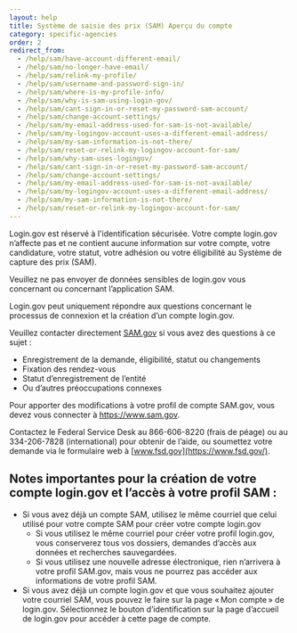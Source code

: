 ```yaml
---
layout: help
title: Système de saisie des prix (SAM) Aperçu du compte
category: specific-agencies
order: 2
redirect_from:
  - /help/sam/have-account-different-email/
  - /help/sam/no-longer-have-email/
  - /help/sam/relink-my-profile/
  - /help/sam/username-and-password-sign-in/
  - /help/sam/where-is-my-profile-info/
  - /help/sam/why-is-sam-using-login-gov/
  - /help/sam/cant-sign-in-or-reset-my-password-sam-account/
  - /help/sam/change-account-settings/
  - /help/sam/my-email-address-used-for-sam-is-not-available/
  - /help/sam/my-logingov-account-uses-a-different-email-address/
  - /help/sam/my-sam-information-is-not-there/
  - /help/sam/reset-or-relink-my-logingov-account-for-sam/
  - /help/sam/why-sam-uses-logingov/
  - /help/sam/cant-sign-in-or-reset-my-password-sam-account/
  - /help/sam/change-account-settings/
  - /help/sam/my-email-address-used-for-sam-is-not-available/
  - /help/sam/my-logingov-account-uses-a-different-email-address/
  - /help/sam/my-sam-information-is-not-there/
  - /help/sam/reset-or-relink-my-logingov-account-for-sam/
---
```


Login.gov est réservé à l'identification sécurisée. Votre compte login.gov n’affecte pas et ne contient aucune information sur votre compte, votre candidature, votre statut, votre adhésion ou votre éligibilité au Système de capture des prix (SAM).

Veuillez ne pas envoyer de données sensibles de login.gov vous concernant ou concernant l’application SAM.

Login.gov peut uniquement répondre aux questions concernant le processus de connexion et la création d’un compte login.gov.

Veuillez contacter directement [SAM.gov](https://sam.gov/SAM/pages/public/index.jsf) si vous avez des questions à ce sujet :
* Enregistrement de la demande, éligibilité, statut ou changements
* Fixation des rendez-vous
* Statut d’enregistrement de l’entité
* Ou d’autres préoccupations connexes

Pour apporter des modifications à votre profil de compte SAM.gov, vous devez vous connecter à <https://www.sam.gov>.

Contactez le Federal Service Desk au 866-606-8220 (frais de péage) ou au 334-206-7828 (international) pour obtenir de l’aide, ou soumettez votre demande via le formulaire web à [www.fsd.gov](https://www.fsd.gov/).

## Notes importantes pour la création de votre compte login.gov et l’accès à votre profil SAM :
* Si vous avez déjà un compte SAM, utilisez le même courriel que celui utilisé pour votre compte SAM pour créer votre compte login.gov
    * Si vous utilisez le même courriel pour créer votre profil login.gov, vous conserverez tous vos dossiers, demandes d’accès aux données et recherches sauvegardées.
    * Si vous utilisez une nouvelle adresse électronique, rien n’arrivera à votre profil SAM.gov, mais vous ne pourrez pas accéder aux informations de votre profil SAM.
* Si vous avez déjà un compte login.gov et que vous souhaitez ajouter votre courriel SAM, vous pouvez le faire sur la page « Mon compte » de login.gov. Sélectionnez le bouton d’identification sur la page d’accueil de login.gov pour accéder à cette page de compte.
